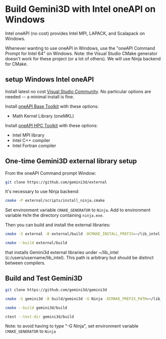 # Build Gemini3D with Intel oneAPI on Windows

Intel oneAPI (no cost) provides Intel MPI, LAPACK, and Scalapack on Windows.

Whenever wanting to use oneAPI in Windows, use the "oneAPI Command Prompt for Intel 64" on Windows.
Note: the Visual Studio CMake generator doesn't work for these project (or a lot of others).
We will use Ninja backend for CMake.

## setup Windows Intel oneAPI

Install latest no cost [Visual Studio Community](https://visualstudio.microsoft.com/vs/community/).
No particular options are needed -- a minimal install is fine.

Install
[oneAPI Base Toolkit](https://www.intel.com/content/www/us/en/developer/tools/oneapi/base-toolkit-download.html)
with these options:

* Math Kernel Library (oneMKL)

Install
[oneAPI HPC Toolkit](https://www.intel.com/content/www/us/en/developer/tools/oneapi/hpc-toolkit-download.html)
with these options:

* Intel MPI library
* Intel C++ compiler
* Intel Fortran compiler

## One-time Gemini3D external library setup

From the oneAPI Command prompt Window:

```sh
git clone https://github.com/gemini3d/external
```

It's necessary to use Ninja backend:

```sh
cmake -P external/scripts/install_ninja.cmake
```

Set environment variable `CMAKE_GENERATOR` to `Ninja`.
Add to environment variable `PATH` the directory containing `ninja.exe`.

Then you can build and install the external libraries:

```sh
cmake -S external -B external/build -DCMAKE_INSTALL_PREFIX=~/lib_intel

cmake --build external/build
```

that installs Gemini3d external libraries under ~/lib_intel (c:/users/username/lib_intel).
This path is arbitrary but should be distinct between compilers.

## Build and Test Gemini3D

```sh
git clone https://github.com/gemini3d/gemini3d

cmake -S gemini3d -B build/gemini3d -G Ninja -DCMAKE_PREFIX_PATH=~/lib_intel

cmake --build gemini3d/build

ctest --test-dir gemini3d/build
```

Note: to avoid having to type "-G Ninja", set environment variable `CMAKE_GENERATOR` to `Ninja`
